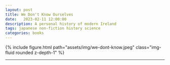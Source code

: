 ```yaml
---
layout: post
title: We Don't Know Ourselves
date:   2023-02-11 12:00:00
description: A personal history of modern Ireland 
tags: japanese non-fiction history science
categories: books
---
```


<div class="row mt-3">
    <div class="col-sm mt-3 mt-md-0">
        {% include figure.html path="assets/img/we-dont-know.jpeg" class="img-fluid rounded z-depth-1" %}
    </div>
</div>

<hr>

